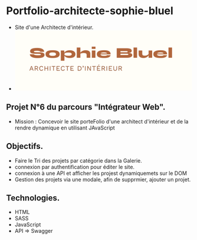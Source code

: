 # Portfolio-architecte-sophie-bluel
- Site d'une Architecte d'intérieur.
- ![Integrateur_Web-OpenclassRoom](./Logo.png) 

## Projet N°6 du parcours "Intégrateur Web".
- Mission : Concevoir le site porteFolio d'une architect d'intérieur et de la rendre dynamique en utilisant JAvaScript

## Objectifs.
- Faire le Tri des projets par catégorie dans la Galerie.
- connexion par authentification pour éditer le site.
- connexion à une API et afficher les projest dynamiquemets sur le DOM
- Gestion des projets via une modale, afin de supprmier, ajouter un projet.

## Technologies.
- HTML
- SASS
- JavaScript
- API => Swagger
